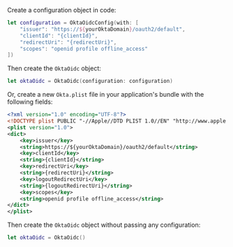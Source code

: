 Create a configuration object in code:

```swift
let configuration = OktaOidcConfig(with: [
    "issuer": "https://${yourOktaDomain}/oauth2/default",
    "clientId": "{clientId}",
    "redirectUri": "{redirectUri}",
    "scopes": "openid profile offline_access"
])
```

Then create the `OktaOidc` object:
```swift
let oktaOidc = OktaOidc(configuration: configuration)
```

Or, create a new `Okta.plist` file in your application's bundle with the following fields:

```xml
<?xml version="1.0" encoding="UTF-8"?>
<!DOCTYPE plist PUBLIC "-//Apple//DTD PLIST 1.0//EN" "http://www.apple.com/DTDs/PropertyList-1.0.dtd">
<plist version="1.0">
<dict>
    <key>issuer</key>
    <string>https://${yourOktaDomain}/oauth2/default</string>
    <key>clientId</key>
    <string>{clientId}</string>
    <key>redirectUri</key>
    <string>{redirectUri}</string>
    <key>logoutRedirectUri</key>
    <string>{logoutRedirectUri}</string>
    <key>scopes</key>
    <string>openid profile offline_access</string>
</dict>
</plist>
```

Then create the `OktaOidc` object without passing any configuration:

```swift
let oktaOidc = OktaOidc()
```
